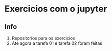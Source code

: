 # Exercicios com o jupyter

## Info

1. Repositorios para os exercicios
2. Ate agora a tarefa 01 e tarefa 02 foram feitas


